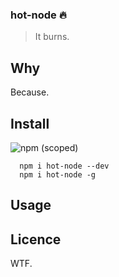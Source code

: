 ### hot-node :fire:

> It burns.

## Why

Because.

## Install

![npm (scoped)](https://img.shields.io/npm/v/hot-node.svg?maxAge=86400)

```
  npm i hot-node --dev
  npm i hot-node -g
```


## Usage 

## Licence

WTF.
